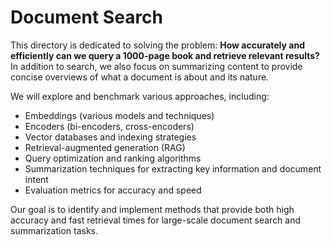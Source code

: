 # Document Search

This directory is dedicated to solving the problem: **How accurately and efficiently can we query a 1000-page book and retrieve relevant results?** In addition to search, we also focus on summarizing content to provide concise overviews of what a document is about and its nature.

We will explore and benchmark various approaches, including:

- Embeddings (various models and techniques)
- Encoders (bi-encoders, cross-encoders)
- Vector databases and indexing strategies
- Retrieval-augmented generation (RAG)
- Query optimization and ranking algorithms
- Summarization techniques for extracting key information and document intent
- Evaluation metrics for accuracy and speed

Our goal is to identify and implement methods that provide both high accuracy and fast retrieval times for large-scale document search and summarization tasks.
